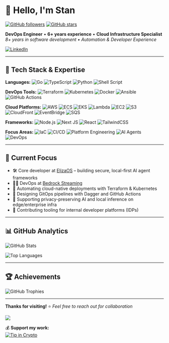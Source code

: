 # 👋 Hello, I'm Stan

[![GitHub followers](https://img.shields.io/github/followers/standujar?label=Follow&style=social)](https://github.com/standujar)
[![GitHub stars](https://img.shields.io/github/stars/standujar?label=Stars&style=social)](https://github.com/standujar)

**DevOps Engineer** • **6+ years experience** • **Cloud Infrastructure Specialist**  
*8+ years in software development • Automation & Developer Experience*

[![LinkedIn](https://img.shields.io/badge/LinkedIn-%230077B5.svg?style=for-the-badge&logo=linkedin&logoColor=white)](https://linkedin.com/in/standujar)

---

## 🚀 **Tech Stack & Expertise**

**Languages:** ![Go](https://img.shields.io/badge/go-%2300ADD8.svg?style=flat-square&logo=go&logoColor=white) ![TypeScript](https://img.shields.io/badge/typescript-%23007ACC.svg?style=flat-square&logo=typescript&logoColor=white) ![Python](https://img.shields.io/badge/python-3670A0?style=flat-square&logo=python&logoColor=ffdd54) ![Shell Script](https://img.shields.io/badge/shell_script-%23121011.svg?style=flat-square&logo=gnu-bash&logoColor=white)

**DevOps Tools:** ![Terraform](https://img.shields.io/badge/terraform-%235835CC.svg?style=flat-square&logo=terraform&logoColor=white) ![Kubernetes](https://img.shields.io/badge/kubernetes-%23326ce5.svg?style=flat-square&logo=kubernetes&logoColor=white) ![Docker](https://img.shields.io/badge/docker-%230db7ed.svg?style=flat-square&logo=docker&logoColor=white) ![Ansible](https://img.shields.io/badge/ansible-%231A1918.svg?style=flat-square&logo=ansible&logoColor=white) ![GitHub Actions](https://img.shields.io/badge/github%20actions-%232671E5.svg?style=flat-square&logo=githubactions&logoColor=white)

**Cloud Platforms:** ![AWS](https://img.shields.io/badge/AWS-%23FF9900.svg?style=flat-square&logo=amazon-aws&logoColor=white) ![ECS](https://img.shields.io/badge/ECS-%23FF4F8B.svg?style=flat-square&logo=amazon-ecs&logoColor=white) ![EKS](https://img.shields.io/badge/EKS-%23FF9900.svg?style=flat-square&logo=amazon-eks&logoColor=white) ![Lambda](https://img.shields.io/badge/Lambda-%23FF9900.svg?style=flat-square&logo=aws-lambda&logoColor=white) ![EC2](https://img.shields.io/badge/EC2-%23FF9900.svg?style=flat-square&logo=amazon-ec2&logoColor=white) ![S3](https://img.shields.io/badge/S3-%23569A31.svg?style=flat-square&logo=amazon-s3&logoColor=white) ![CloudFront](https://img.shields.io/badge/CloudFront-%238C4FFF.svg?style=flat-square&logo=amazon-cloudfront&logoColor=white) ![EventBridge](https://img.shields.io/badge/EventBridge-%23FF4F8B.svg?style=flat-square&logo=amazon-eventbridge&logoColor=white) ![SQS](https://img.shields.io/badge/SQS-%23FF4F8B.svg?style=flat-square&logo=amazon-sqs&logoColor=white)

**Frameworks:** ![Node.js](https://img.shields.io/badge/node.js-6DA55F?style=flat-square&logo=node.js&logoColor=white) ![Next JS](https://img.shields.io/badge/Next-black?style=flat-square&logo=next.js&logoColor=white) ![React](https://img.shields.io/badge/react-%2320232a.svg?style=flat-square&logo=react&logoColor=%2361DAFB) ![TailwindCSS](https://img.shields.io/badge/tailwindcss-%2338B2AC.svg?style=flat-square&logo=tailwind-css&logoColor=white)

**Focus Areas:** ![IaC](https://img.shields.io/badge/Infrastructure_as_Code-5C2D91?style=flat-square&logo=terraform&logoColor=white) ![CI/CD](https://img.shields.io/badge/CI%2FCD-2088FF?style=flat-square&logo=github-actions&logoColor=white) ![Platform Engineering](https://img.shields.io/badge/Platform_Engineering-FF6B6B?style=flat-square&logo=kubernetes&logoColor=white) ![AI Agents](https://img.shields.io/badge/AI_Agents-00D4AA?style=flat-square&logo=openai&logoColor=white) ![DevOps](https://img.shields.io/badge/DevOps-326CE5?style=flat-square&logo=docker&logoColor=white)

---

## 💼 **Current Focus**

- 🛠️ Core developer at [ElizaOS](https://github.com/elizaos) – building secure, local-first AI agent frameworks
- 👨‍💻 DevOps at [Bedrock Streaming](https://bedrockstreaming.com/)
- 🚀 Automating cloud-native deployments with Terraform & Kubernetes
- 🔁 Designing GitOps pipelines with Dagger and GitHub Actions
- 🧠 Supporting privacy-preserving AI and local inference on edge/enterprise infra
- 🧰 Contributing tooling for internal developer platforms (IDPs)

---

## 📊 **GitHub Analytics**

![GitHub Stats](https://github-readme-stats.vercel.app/api?username=standujar&theme=omni&hide_border=false&include_all_commits=true&count_private=true)

![Top Languages](https://github-readme-stats.vercel.app/api/top-langs/?username=standujar&theme=omni&hide_border=false&include_all_commits=true&count_private=true&layout=compact)

---

## 🏆 **Achievements**

![GitHub Trophies](https://github-trophies.vercel.app/?username=standujar&theme=darkhub&no-frame=true&no-bg=true&margin-w=4)

---

**Thanks for visiting!** ⭐️ *Feel free to reach out for collaboration*

[![](https://visitcount.itsvg.in/api?id=standujar&icon=0&color=0)](https://visitcount.itsvg.in)

💰 **Support my work:**  
[![Tip in Crypto](https://tip.md/badge.svg)](https://tip.md/standujar)

<!-- WALLET-LINKING-BEGIN
{
  "lastUpdated": "2025-06-01T10:26:00.770Z",
  "wallets": [
    {
      "chain": "ethereum",
      "address": "0xf1d1CC42C3Cc1eE1A42D9eCbBa55E1C8cb4E1F04"
    },
    {
      "chain": "solana",
      "address": "F6z7JdDQH6Yo7bopZegyKqzPnti4QfrVut6oacGsR2a3"
    }
  ]
}
WALLET-LINKING-END -->

